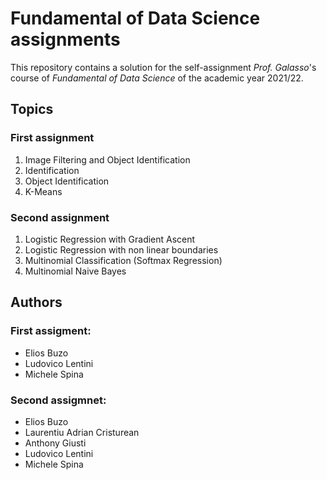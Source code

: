# Fundamental of Data Science assignments
This repository contains a solution for the self-assignment _Prof. Galasso_'s course of _Fundamental of Data Science_ of the academic year 2021/22.

## Topics

### First assignment
1. Image Filtering and Object Identification
2. Identification
3. Object Identification 
4. K-Means

### Second assignment

1. Logistic Regression with Gradient Ascent
2. Logistic Regression with non linear boundaries 
3. Multinomial Classification (Softmax Regression) 
4. Multinomial Naive Bayes

## Authors

### First assigment:
- Elios Buzo
- Ludovico Lentini
- Michele Spina


### Second assigmnet:
- Elios Buzo
- Laurentiu Adrian Cristurean
- Anthony Giusti
- Ludovico Lentini
- Michele Spina
